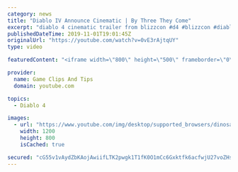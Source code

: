 ```yaml
---
category: news
title: "Diablo IV Announce Cinematic | By Three They Come"
excerpt: "diablo 4 cinematic trailer from blizzcon #d4 #blizzcon #diablo."
publishedDateTime: 2019-11-01T19:01:45Z
originalUrl: "https://youtube.com/watch?v=0vE3rAjtqUY"
type: video

featuredContent: "<iframe width=\"800\" height=\"500\" frameborder=\"0\" src=\"https://www.youtube.com/embed/0vE3rAjtqUY\" allow=\"accelerometer; autoplay; encrypted-media; gyroscope; picture-in-picture\" allowfullscreen></iframe>"

provider:
  name: Game Clips And Tips
  domain: youtube.com

topics:
  - Diablo 4

images:
  - url: "https://www.youtube.com/img/desktop/supported_browsers/dinosaur.png"
    width: 1200
    height: 800
    isCached: true

secured: "cG55v1vAydZbKAojAwiifLTK2pwgk1T1fK0O1mCc6Gxktfk6acfwjU27voZHsCS98cmTQz1BqcDCKzO6yLcG/OiLg4u4QcSv8xeXmhgaWrYhVRCygwxLLRiO17q+snRdg5meGVrTVTXaq0j0hJ4JA+yq5rfvYoI8jWSlReDPagEdYb7Z+y9OSoTniEAbqn/gT4/31cu5xLQ0d6K87fOVg2rUtAUCXhCNeJq81hl/56EHiCqcAAr/7zYAODYQ9UKNIVdZh1CKPdp77FcbYi9qF9eQ+0eIBTi5GtI1xNCv+YZqXTm/8XdTo1DckR654DOi4o5etoFURVCu8tKF0A5+exYYQHKycvOgphFQ2RIckQwLLMlfgYAGUJV7j8XFjMin8cl7lL4PjzOmRy6vRn00Vg==;Jz1k1DKDrxOeoA5d2NPPBA=="
---
```


